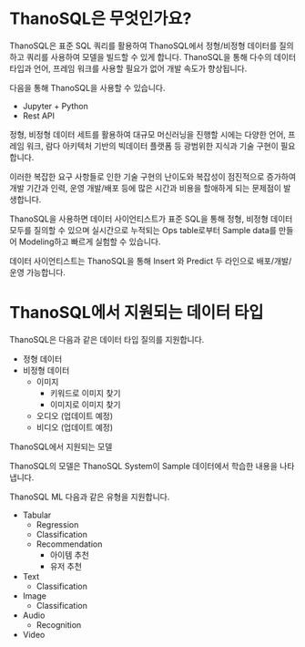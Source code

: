 




# ThanoSQL은 무엇인가요?

ThanoSQL은 표준 SQL 쿼리를 활용하여 ThanoSQL에서 정형/비정형 데이터를 질의하고 쿼리를 사용하여 모델을 빌드할 수 있게 합니다. ThanoSQL을 통해 다수의 데이터 타입과 언어, 프레임 워크를 사용할 필요가 없어 개발 속도가 향상됩니다.

다음을 통해 ThanoSQL을 사용할 수 있습니다. 
* Jupyter + Python
* Rest API

정형, 비정형 데이터 세트를 활용하여 대규모 머신러닝을 진행할 시에는 다양한 언어, 프레임 워크, 람다 아키텍처 기반의 빅데이터 플랫폼 등 광범위한 지식과 기술 구현이 필요합니다. 

이러한 복잡한 요구 사항들로 인한 기술 구현의 난이도와 복잡성이 점진적으로 증가하여 개발 기간과 인력, 운영 개발/배포 등에 많은 시간과 비용을 할애하게 되는 문제점이 발생합니다.

ThanoSQL을 사용하면 데이터 사이언티스트가 표준 SQL을 통해 정형, 비정형 데이터 모두를 질의할 수 있으며 실시간으로 누적되는 Ops table로부터 
Sample data를 만들어 Modeling하고 빠르게 실험할 수 있습니다. 

데이터 사이언티스트는 ThanoSQL을 통해 Insert 와 Predict 두 라인으로 배포/개발/운영 가능합니다.





# ThanoSQL에서 지원되는 데이터 타입

ThanoSQL은 다음과 같은 데이터 타입 질의를 지원합니다.

* 정형 데이터
* 비정형 데이터
    * 이미지
      * 키워드로 이미지 찾기
      * 이미지로 이미지 찾기
    * 오디오 (업데이트 예정)
    * 비디오 (업데이트 예정)

ThanoSQL에서 지원되는 모델

ThanoSQL의 모델은 ThanoSQL System이 Sample 데이터에서 학습한 내용을 나타냅니다.

ThanoSQL ML 다음과 같은 유형을 지원합니다.

* Tabular
    * Regression
    * Classification
    * Recommendation
      * 아이템 추천
      * 유저 추천
* Text
    * Classification
* Image
    * Classification
* Audio
    * Recognition
* Video        
